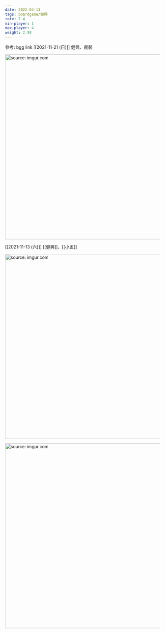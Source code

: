 ```yaml
---
date: 2022-03-13
tags: boardgame/健興
rate: 7.4
min-player: 1
max-player: 4
weight: 2.98
---
```


參考: bgg link
[[2021-11-21 (日)]] 健興、裴裴

<a href="https://imgur.com/nbWGPvU"><img src="https://i.imgur.com/nbWGPvU.jpg" title="source: imgur.com" width="600px" /></a>

[[2021-11-13 (六)]] [[健興]]、[[小孟]]

<a href="https://imgur.com/qyg1Fyc"><img src="https://i.imgur.com/qyg1Fyc.jpg" title="source: imgur.com" width="600px"/></a>

<a href="https://imgur.com/vXEgE2Y"><img src="https://i.imgur.com/vXEgE2Y.jpg" title="source: imgur.com" width="600px"/></a>


